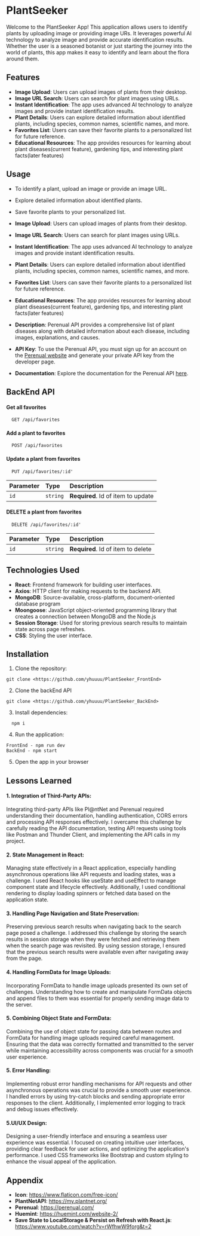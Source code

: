 
# PlantSeeker

Welcome to the PlantSeeker App! This application allows users to identify plants by uploading image or providing image URs. It leverages powerful AI technology to analyze image and provide accurate identification results. Whether the user is a seasoned botanist or just starting the journey into the world of plants, this app makes it easy to identify and learn about the flora around them.

## Features

- **Image Upload**: Users can upload images of plants from their desktop.
- **Image URL Search**: Users can search for plant images using URLs.
- **Instant Identification**: The app uses advanced AI technology to analyze images and provide instant identification results.
- **Plant Details**: Users can explore detailed information about identified plants, including species, common names, scientific names, and more.
- **Favorites List**: Users can save their favorite plants to a personalized list for future reference.
- **Educational Resources**: The app provides resources for learning about plant diseases(current feature), gardening tips, and interesting plant facts(later features)


## Usage

- To identify a plant, upload an image or provide an image URL.
- Explore detailed information about identified plants.
- Save favorite plants to your personalized list.

- **Image Upload**: Users can upload images of plants from their desktop.
- **Image URL Search**: Users can search for plant images using URLs.
- **Instant Identification**: The app uses advanced AI technology to analyze images and provide instant identification results.
- **Plant Details**: Users can explore detailed information about identified plants, including species, common names, scientific names, and more.
- **Favorites List**: Users can save their favorite plants to a personalized list for future reference.
- **Educational Resources**: The app provides resources for learning about plant diseases(current feature), gardening tips, and interesting plant facts(later features)

- **Description**: Perenual API provides a comprehensive list of plant diseases along with detailed information about each disease, including images, explanations, and causes.
- **API Key**: To use the Perenual API, you must sign up for an account on the [Perenual website](https://perenual.com/docs/api) and generate your private API key from the developer page.
- **Documentation**: Explore the documentation for the Perenual API [here](https://www.postman.com/navigation-technologist-14869750/workspace/perenual/collection/22777343-5201deb7-c168-47a5-bc9b-2693c2662f05?action=share&creator=22777343).

## BackEnd API

#### Get all favorites
```http
  GET /api/favorites
```
#### Add a plant to favorites 

```http
  POST /api/favorites
```

#### Update a plant from favorites 

```http
  PUT /api/favorites/:id'
```

| Parameter | Type     | Description                       |
| :-------- | :------- | :-------------------------------- |
| `id`      | `string` | **Required**. Id of item to update|

#### DELETE a plant from favorites 

```http
  DELETE /api/favorites/:id'
```
| Parameter | Type     | Description                       |
| :-------- | :------- | :-------------------------------- |
| `id`      | `string` | **Required**. Id of item to delete|


## Technologies Used

- **React**: Frontend framework for building user interfaces.
- **Axios**: HTTP client for making requests to the backend API.
- **MongoDB**: Source-available, cross-platform, document-oriented database program
- **Moongoose**: JavaScript object-oriented programming library that creates a connection between MongoDB and the Node.js
- **Session Storage**: Used for storing previous search results to maintain state across page refreshes.
- **CSS**: Styling the user interface.


## Installation

1. Clone the repository:
```
git clone <https://github.com/yhuuuu/PlantSeeker_FrontEnd>
```

2. Clone the backEnd API
```
git clone <https://github.com/yhuuuu/PlantSeeker_BackEnd>
```

3. Install dependencies:
```
  npm i
```
4. Run the application:
```
FrontEnd - npm run dev
BackEnd - npm start
```

5. Open the app in your browser


## Lessons Learned

#### 1. Integration of Third-Party APIs:
Integrating third-party APIs like Pl@ntNet and Perenual required understanding their documentation, handling authentication, CORS errors and processing API responses effectively. I overcame this challenge by carefully reading the API documentation, testing API requests using tools like Postman and Thunder Client, and implementing the API calls in my project.


#### 2. State Management in React:
 Managing state effectively in a React application, especially handling asynchronous operations like API requests and loading states, was a challenge. I used React hooks like useState and useEffect to manage component state and lifecycle effectively. Additionally, I used conditional rendering to display loading spinners or fetched data based on the application state.

#### 3. Handling Page Navigation and State Preservation: 
Preserving previous search results when navigating back to the search page posed a challenge. I addressed this challenge by storing the search results in session storage when they were fetched and retrieving them when the search page was revisited. By using session storage, I ensured that the previous search results were available even after navigating away from the page.

#### 4. Handling FormData for Image Uploads:
Incorporating FormData to handle image uploads presented its own set of challenges. Understanding how to create and manipulate FormData objects and append files to them was essential for properly sending image data to the server.

#### 5. Combining Object State and FormData:
Combining the use of object state for passing data between routes and FormData for handling image uploads required careful management. Ensuring that the data was correctly formatted and transmitted to the server while maintaining accessibility across components was crucial for a smooth user experience.

#### 5. Error Handling: 
Implementing robust error handling mechanisms for API requests and other asynchronous operations was crucial to provide a smooth user experience. I handled errors by using try-catch blocks and sending appropriate error responses to the client. Additionally, I implemented error logging to track and debug issues effectively.

#### 5.UI/UX Design: 
Designing a user-friendly interface and ensuring a seamless user experience was essential. I focused on creating intuitive user interfaces, providing clear feedback for user actions, and optimizing the application's performance. I used CSS frameworks like Bootstrap and custom styling to enhance the visual appeal of the application.




## Appendix

- **Icon**: https://www.flaticon.com/free-icon/
- **PlantNetAPI**: https://my.plantnet.org/ 
- **Perenual**: https://perenual.com/
- **Huemint**: https://huemint.com/website-2/
- **Save State to LocalStorage & Persist on Refresh with React.js**: https://www.youtube.com/watch?v=rWfhwW9forg&t=2